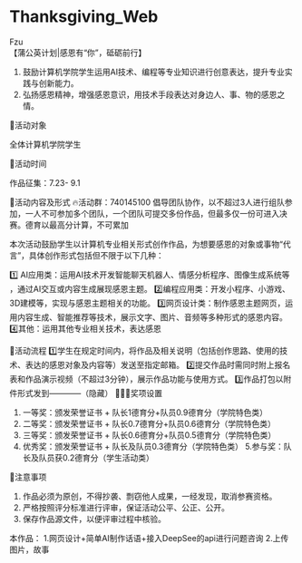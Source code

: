 # Thanksgiving_Web
Fzu  
【蒲公英计划|感恩有“你”，砥砺前行】

1. 鼓励计算机学院学生运用AI技术、编程等专业知识进行创意表达，提升专业实践与创新能力。
2. 弘扬感恩精神，增强感恩意识，用技术手段表达对身边人、事、物的感恩之情。


🙋活动对象

全体计算机学院学生

🔔活动时间

作品征集：7.23- 9.1

🔔活动内容及形式
🔥活动群：740145100
倡导团队协作，以不超过3人进行组队参加，一人不可参加多个团队，一个团队可提交多份作品，但最多仅一份可进入决赛。德育以最高分计算，不可累加

本次活动鼓励学生以计算机专业相关形式创作作品，为想要感恩的对象或事物“代言”，具体创作形式包括但不限于以下几种：

1️⃣ AI应用类：运用AI技术开发智能聊天机器人、情感分析程序、图像生成系统等 ，通过AI交互或内容生成展现感恩主题。
2️⃣编程应用类：开发小程序、小游戏、3D建模等，实现与感恩主题相关的功能。
3️⃣网页设计类：制作感恩主题网页，运用内容生成、智能推荐等技术，展示文字、图片、音频等多种形式的感恩内容。
4️⃣其他：运用其他专业相关技术，表达感恩

📝活动流程
1️⃣学生在规定时间内，将作品及相关说明（包括创作思路、使用的技术、表达的感恩对象及内容等）发送至指定邮箱。
2️⃣提交作品时需同时附上报名表和作品演示视频（不超过3分钟），展示作品功能与使用方式。
3️⃣作品打包以附件形式发到————（隐藏）
🎁🎁🎁奖项设置

1. 一等奖：颁发荣誉证书 + 队长1德育分+队员0.9德育分（学院特色类）
2. 二等奖：颁发荣誉证书 + 队长0.7德育分+队员0.6德育分（学院特色类）
3. 三等奖：颁发荣誉证书 + 队长0.6德育分+队员0.5德育分（学院特色类）
4. 优秀奖：颁发荣誉证书 + 队长及队员0.3德育分（学院特色类）
5.参与奖：队长及队员获0.2德育分（学生活动类）

📝注意事项

1. 作品必须为原创，不得抄袭、剽窃他人成果，一经发现，取消参赛资格。
2. 严格按照评分标准进行评审，保证活动公平、公正、公开。
3. 保存作品源文件，以便评审过程中核验。

本作品：
1.网页设计+简单AI制作话语+接入DeepSee的api进行问题咨询
2.上传图片，故事